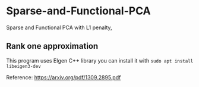 # Sparse-and-Functional-PCA
Sparse and Functional PCA with L1 penalty,

## Rank one approximation
This program uses EIgen C++ library you can install it with
` sudo apt install libeigen3-dev `


Reference: https://arxiv.org/pdf/1309.2895.pdf
